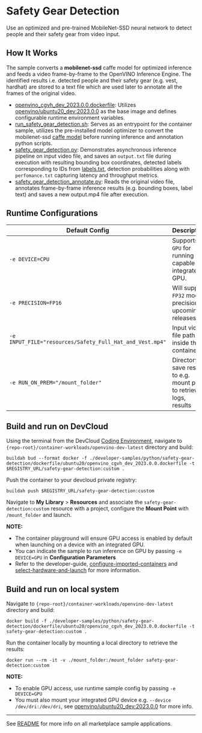 # Safety Gear Detection
Use an optimized and pre-trained MobileNet-SSD neural network to detect people and their safety gear from video input.

## How It Works
The sample converts a **mobilenet-ssd** caffe model for optimized inference and feeds a video frame-by-frame to the OpenVINO Inference Engine. The identified results i.e. detected people and their safety gear (e.g. vest, hardhat) are stored to a text file which are used later to annotate all the frames of the original video.

* [openvino_cgvh_dev_2023.0.0.dockerfile](dockerfile/ubuntu20/openvino_cgvh_dev_2023.0.0.dockerfile): Utilizes [openvino/ubuntu20_dev:2023.0.0](https://hub.docker.com/r/openvino/ubuntu20_dev) as the base image and defines configurable runtime environment variables.
* [run_safety_gear_detection.sh](run_safety_gear_detection.sh): Serves as an entrypoint for the container sample, utilizes the pre-installed model optimizer to convert the mobilenet-ssd [caffe model](resources/worker_safety_mobilenet.caffemodel) before running inference and annotation python scripts.
* [safety_gear_detection.py](safety_gear_detection.py): Demonstrates asynchronous inference pipeline on input video file, and saves an ``output.txt`` file during execution with resulting bounding box coordinates, detected labels corresponding to IDs from [labels.txt](labels.txt), detection probabilities along with ``perfomance.txt`` capturing latency and throughput metrics.
* [safety_gear_detection_annotate.py](safety_gear_detection_annotate.py): Reads the original video file, annotates frame-by-frame inference results (e.g. bounding boxes, label text) and saves a new output.mp4 file after execution.

## Runtime Configurations
| Default Config | Description |
| --- | --- |
| ``-e DEVICE=CPU`` | Supports ``GPU`` for running on capable integrated GPU. |
| ``-e PRECISION=FP16`` | Will support ``FP32`` model precision in upcoming releases. |
| ``-e INPUT_FILE="resources/Safety_Full_Hat_and_Vest.mp4"`` | Input video file path inside the container | 
| ``-e RUN_ON_PREM="/mount_folder"`` | Directory to save results to e.g. mount point to retrieve logs, results |

## Build and run on DevCloud
Using the terminal from the DevCloud [Coding Environment](https://www.intel.com/content/www/us/en/develop/documentation/devcloud-containers/top/index/build-containers-from-terminal.html), navigate to `{repo-root}/container-workloads/openvino-dev-latest` directory and build:
```
buildah bud --format docker -f ./developer-samples/python/safety-gear-detection/dockerfile/ubuntu20/openvino_cgvh_dev_2023.0.0.dockerfile -t $REGISTRY_URL/safety-gear-detection:custom .
```

Push the container to your devcloud private registry:
```
buildah push $REGISTRY_URL/safety-gear-detection:custom
```

Navigate to **My Library** > **Resources** and associate the ``safety-gear-detection:custom`` resource with a project, configure the **Mount Point** with ``/mount_folder`` and launch.

**NOTE:** 
* The container playground will ensure GPU access is enabled by default when launching on a device with an integrated GPU. 
* You can indicate the sample to run inference on GPU by passing ``-e DEVICE=GPU`` in **Configuration Parameters**
* Refer to the developer-guide, [configure-imported-containers](https://www.intel.com/content/www/us/en/develop/documentation/devcloud-containers/top/index-2/configure-imported-containers.html)
and [select-hardware-and-launch](https://www.intel.com/content/www/us/en/develop/documentation/devcloud-containers/top/index-2/select-hardware-and-launch.html) for more information.


## Build and run on local system
Navigate to `{repo-root}/container-workloads/openvino-dev-latest` directory and build:
```
docker build -f ./developer-samples/python/safety-gear-detection/dockerfile/ubuntu20/openvino_cgvh_dev_2023.0.0.dockerfile -t safety-gear-detection:custom .
```

Run the container locally by mounting a local directory to retrieve the results:
```
docker run --rm -it -v ./mount_folder:/mount_folder safety-gear-detection:custom
```
**NOTE:** 
* To enable GPU access, use runtime sample config by passing ``-e DEVICE=GPU``
* You must also mount your integrated GPU device e.g.  ``--device /dev/dri:/dev/dri``, see [openvino/ubuntu20_dev:2023.0.0](https://hub.docker.com/r/openvino/ubuntu20_dev) for more info.


---
See [README](../../../../../README.md) for more info on all marketplace sample applications.
